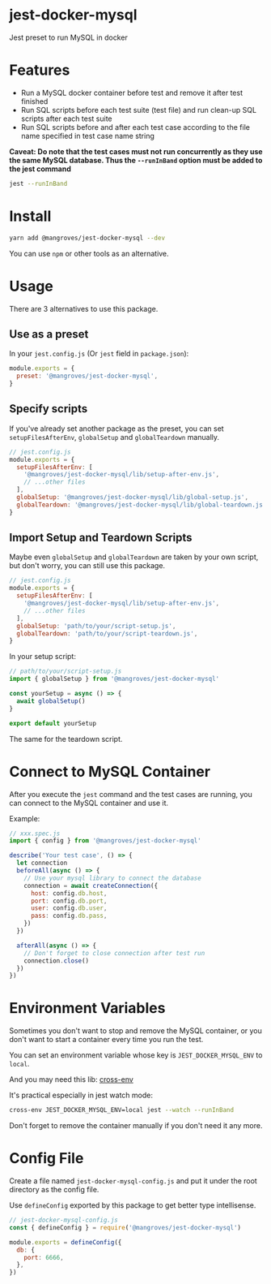 # jest-docker-mysql

Jest preset to run MySQL in docker

# Features

- Run a MySQL docker container before test and remove it after test finished
- Run SQL scripts before each test suite (test file) and run clean-up SQL scripts after each test suite
- Run SQL scripts before and after each test case according to the file name specified in test case name string

**Caveat: Do note that the test cases must not run concurrently as they use the same MySQL database. Thus the `--runInBand` option must be added to the jest command**

```bash
jest --runInBand
```

# Install

```bash
yarn add @mangroves/jest-docker-mysql --dev
```

You can use `npm` or other tools as an alternative.

# Usage

There are 3 alternatives to use this package.

## Use as a preset

In your `jest.config.js` (Or `jest` field in `package.json`):

```javascript
module.exports = {
  preset: '@mangroves/jest-docker-mysql',
}
```

## Specify scripts

If you've already set another package as the preset, you can set `setupFilesAfterEnv`, `globalSetup` and `globalTeardown` manually.

```javascript
// jest.config.js
module.exports = {
  setupFilesAfterEnv: [
    '@mangroves/jest-docker-mysql/lib/setup-after-env.js',
    // ...other files
  ],
  globalSetup: '@mangroves/jest-docker-mysql/lib/global-setup.js',
  globalTeardown: '@mangroves/jest-docker-mysql/lib/global-teardown.js',
}
```

## Import Setup and Teardown Scripts

Maybe even `globalSetup` and `globalTeardown` are taken by your own script, but don't worry, you can still use this package.

```javascript
// jest.config.js
module.exports = {
  setupFilesAfterEnv: [
    '@mangroves/jest-docker-mysql/lib/setup-after-env.js',
    // ...other files
  ],
  globalSetup: 'path/to/your/script-setup.js',
  globalTeardown: 'path/to/your/script-teardown.js',
}
```

In your setup script:

```javascript
// path/to/your/script-setup.js
import { globalSetup } from '@mangroves/jest-docker-mysql'

const yourSetup = async () => {
  await globalSetup()
}

export default yourSetup
```

The same for the teardown script.

# Connect to MySQL Container

After you execute the `jest` command and the test cases are running, you can connect to the MySQL container and use it.

Example:

```javascript
// xxx.spec.js
import { config } from '@mangroves/jest-docker-mysql'

describe('Your test case', () => {
  let connection
  beforeAll(async () => {
    // Use your mysql library to connect the database
    connection = await createConnection({
      host: config.db.host,
      port: config.db.port,
      user: config.db.user,
      pass: config.db.pass,
    })
  })

  afterAll(async () => {
    // Don't forget to close connection after test run
    connection.close()
  })
})
```

# Environment Variables

Sometimes you don't want to stop and remove the MySQL container, or you don't want to start a container every time you run the test.

You can set an environment variable whose key is `JEST_DOCKER_MYSQL_ENV` to `local`.

And you may need this lib: [cross-env](https://github.com/kentcdodds/cross-env)

It's practical especially in jest watch mode:

```bash
cross-env JEST_DOCKER_MYSQL_ENV=local jest --watch --runInBand
```

Don't forget to remove the container manually if you don't need it any more.

# Config File

Create a file named `jest-docker-mysql-config.js` and put it under the root directory as the config file.

Use `defineConfig` exported by this package to get better type intellisense.

```javascript
// jest-docker-mysql-config.js
const { defineConfig } = require('@mangroves/jest-docker-mysql')

module.exports = defineConfig({
  db: {
    port: 6666,
  },
})
```
